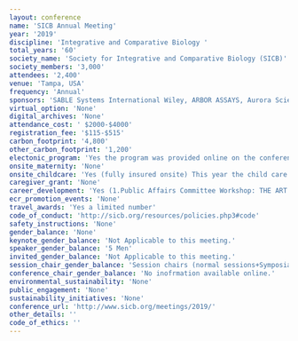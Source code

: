 ```yaml
---
layout: conference 
name: 'SICB Annual Meeting'
year: '2019'
discipline: 'Integrative and Comparative Biology '
total_years: '60'
society_name: 'Society for Integrative and Comparative Biology (SICB)'
society_members: '3,000'
attendees: '2,400'
venue: 'Tampa, USA'
frequency: 'Annual'
sponsors: 'SABLE Systems International Wiley, ARBOR ASSAYS, Aurora Scientific, Friday Harbor Laboratories, XCitex, BioOne Complete'
virtual_option: 'None'
digital_archives: 'None'
attendance_cost: ' $2000-$4000'
registration_fee: '$115-$515'
carbon_footprint: '4,800'
other_carbon_footprint: '1,200'
electonic_program: 'Yes the program was provided online on the conference website in .pdf and interactive versions.'
onsite_maternity: 'None'
onsite_childcare: 'Yes (fully insured onsite) This year the child care at the annual meeting will be free and provided by Preferred Sitters, the same group that has provided care at SICB since 2015. They are fully insured, and dedicated to providing an enjoyable environment for your child. Registration by December 4th is required to participate. To register your child or children, or for questions, please us.'
caregiver_grant: 'None'
career_development: 'Yes (1.Public Affairs Committee Workshop: THE ART OF PERSUASIVE COMMUNICATION: When Acting Meets Science-Interactive Seminar. 2. Broadening Participation Committee Workshop: Creating a comfortable and welcoming learning community: From a strategic syllabus to realized student engagement.  3.Broadening Participation Committee Workshop: Creating a comfortable and welcoming learning community: from a strategic syllabus to realized student engagement.  4.Student Support Committee Brown Bag Workshop for Graduate Students: Writing a competitive GIAR/FGST grant proposal.  5.Evolutionary Biomechanics Mentoring and Networking Luncheon.)'
ecr_promotion_events: 'None'
travel_awards: 'Yes a limited number'
code_of_conduct: 'http://sicb.org/resources/policies.php3#code'
safety_instructions: 'None'
gender_balance: 'None'
keynote_gender_balance: 'Not Applicable to this meeting.'
speaker_gender_balance: '5 Men'
invited_gender_balance: 'Not Applicable to this meeting.'
session_chair_gender_balance: 'Session chairs (normal sessions+Symposia Oral presentations): 132 Men: 118 Women'
conference_chair_gender_balance: 'No inofrmation available online.'
environmental_sustainability: 'None'
public_engagement: 'None'
sustainability_initiatives: 'None'
conference_url: 'http://www.sicb.org/meetings/2019/'
other_details: ''
code_of_ethics: ''
---
```

